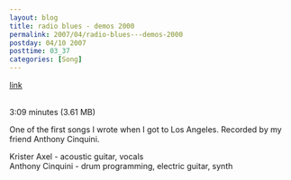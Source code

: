 ```yaml
---
layout: blog
title: radio blues - demos 2000
permalink: 2007/04/radio-blues---demos-2000
postday: 04/10 2007
posttime: 03_37
categories: [Song]
---
```


<a href="http://kristeraxel.com/media/vault/02radioblues.mp3">link</a>

<br />3:09 minutes (3.61 MB)<p>One of the first songs I wrote when I got to Los Angeles. Recorded by my friend Anthony Cinquini.</p>
<p>Krister Axel - acoustic guitar, vocals<br />
Anthony Cinquini - drum programming, electric guitar, synth</p>
